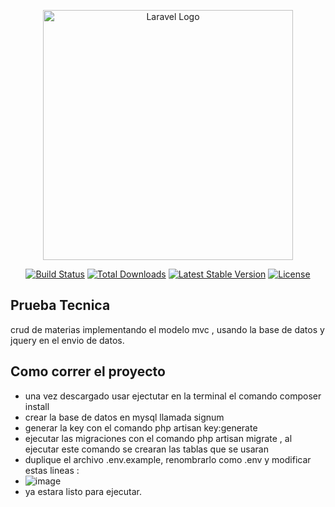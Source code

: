 <p align="center"><a href="https://laravel.com" target="_blank"><img src="https://raw.githubusercontent.com/laravel/art/master/logo-lockup/5%20SVG/2%20CMYK/1%20Full%20Color/laravel-logolockup-cmyk-red.svg" width="400" alt="Laravel Logo"></a></p>

<p align="center">
<a href="https://github.com/laravel/framework/actions"><img src="https://github.com/laravel/framework/workflows/tests/badge.svg" alt="Build Status"></a>
<a href="https://packagist.org/packages/laravel/framework"><img src="https://img.shields.io/packagist/dt/laravel/framework" alt="Total Downloads"></a>
<a href="https://packagist.org/packages/laravel/framework"><img src="https://img.shields.io/packagist/v/laravel/framework" alt="Latest Stable Version"></a>
<a href="https://packagist.org/packages/laravel/framework"><img src="https://img.shields.io/packagist/l/laravel/framework" alt="License"></a>
</p>


## Prueba Tecnica

crud de materias implementando el modelo mvc , usando la base de datos y jquery en el envio de datos.

## Como correr el proyecto

- una vez descargado usar ejectutar en la terminal el comando composer install
- crear la base de datos en mysql llamada signum
- generar la key con el comando php artisan key:generate
- ejecutar las migraciones con el comando php artisan migrate , al ejecutar este comando se crearan las tablas que se usaran
-  duplique el archivo .env.example, renombrarlo como .env y modificar estas lineas :
- ![image](https://github.com/Dcardenas95/Signun/assets/35263574/2f7a1a90-d868-4018-afda-553d8642eb10)
- ya estara listo para ejecutar.


